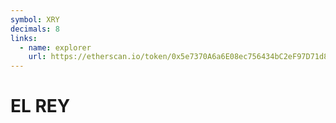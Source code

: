 ```yaml
---
symbol: XRY
decimals: 8
links:
  - name: explorer
    url: https://etherscan.io/token/0x5e7370A6a6E08ec756434bC2eF97D71d87587126
---
```


# EL REY
